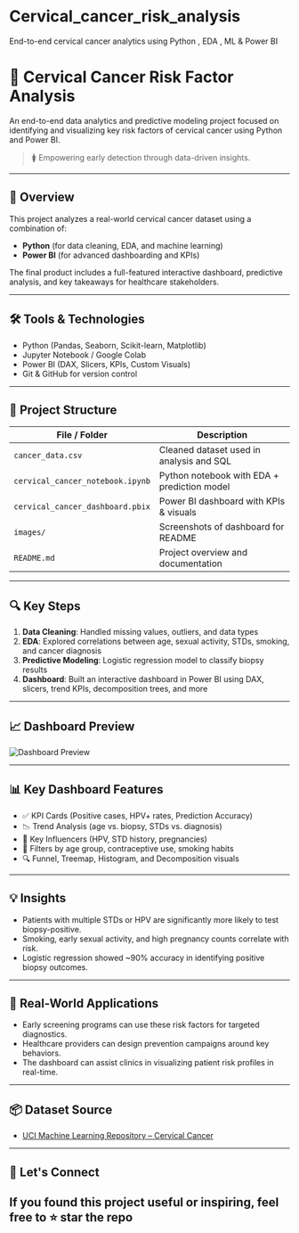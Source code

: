 # Cervical_cancer_risk_analysis
End-to-end cervical cancer analytics using Python , EDA , ML & Power BI
# 🧬 Cervical Cancer Risk Factor Analysis

An end-to-end data analytics and predictive modeling project focused on identifying and visualizing key risk factors of cervical cancer using Python and Power BI.

> 🚺 Empowering early detection through data-driven insights.

---

## 📌 Overview

This project analyzes a real-world cervical cancer dataset using a combination of:
- **Python** (for data cleaning, EDA, and machine learning)
- **Power BI** (for advanced dashboarding and KPIs)

The final product includes a full-featured interactive dashboard, predictive analysis, and key takeaways for healthcare stakeholders.

---

## 🛠️ Tools & Technologies

- Python (Pandas, Seaborn, Scikit-learn, Matplotlib)
- Jupyter Notebook / Google Colab
- Power BI (DAX, Slicers, KPIs, Custom Visuals)
- Git & GitHub for version control

---

## 📁 Project Structure

| File / Folder | Description |
|---------------|-------------|
| `cancer_data.csv` | Cleaned dataset used in analysis and SQL |
| `cervical_cancer_notebook.ipynb` | Python notebook with EDA + prediction model |
| `cervical_cancer_dashboard.pbix` | Power BI dashboard with KPIs & visuals |
| `images/` | Screenshots of dashboard for README |
| `README.md` | Project overview and documentation |

---

## 🔍 Key Steps

1. **Data Cleaning**: Handled missing values, outliers, and data types
2. **EDA**: Explored correlations between age, sexual activity, STDs, smoking, and cancer diagnosis
3. **Predictive Modeling**: Logistic regression model to classify biopsy results
4. **Dashboard**: Built an interactive dashboard in Power BI using DAX, slicers, trend KPIs, decomposition trees, and more

---

## 📈 Dashboard Preview



![Dashboard Preview]()

---

## 📊 Key Dashboard Features

- ✅ KPI Cards (Positive cases, HPV+ rates, Prediction Accuracy)
- 📉 Trend Analysis (age vs. biopsy, STDs vs. diagnosis)
- 🧠 Key Influencers (HPV, STD history, pregnancies)
- 📍 Filters by age group, contraceptive use, smoking habits
- 🔍 Funnel, Treemap, Histogram, and Decomposition visuals

---

## 💡 Insights

- Patients with multiple STDs or HPV are significantly more likely to test biopsy-positive.
- Smoking, early sexual activity, and high pregnancy counts correlate with risk.
- Logistic regression showed ~90% accuracy in identifying positive biopsy outcomes.

---

## 🧠 Real-World Applications

- Early screening programs can use these risk factors for targeted diagnostics.
- Healthcare providers can design prevention campaigns around key behaviors.
- The dashboard can assist clinics in visualizing patient risk profiles in real-time.

---

## 📦 Dataset Source

- [UCI Machine Learning Repository – Cervical Cancer](https://archive.ics.uci.edu/ml/datasets/Cervical+Cancer+Behavior+Risk)

---

## 🤝 Let's Connect

If you found this project useful or inspiring, feel free to ⭐ star the repo 
---

